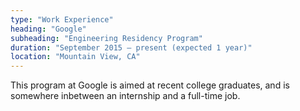 ```yaml
---
type: "Work Experience"
heading: "Google"
subheading: "Engineering Residency Program"
duration: "September 2015 – present (expected 1 year)"
location: "Mountain View, CA"
---
```


This program at Google is aimed at recent college graduates, and is somewhere inbetween an internship and a full-time job.
